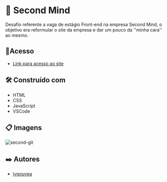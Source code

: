 # 📱 Second Mind

Desafio referente a vaga de estágio Front-end na empresa Second Mind, o objetivo era reformular o site da empresa e dar um pouco da ''minha cara'' ao mesmo.

## 📌Acesso

* [Link para acesso ao site](https://desafio-estagio.vercel.app/) 

## 🛠️ Construído com

* HTML
* CSS
* JavaScript
* VSCode

## 📋 Imagens

![second-git](https://user-images.githubusercontent.com/86687541/160051280-09fe6ba3-ad06-4ee5-945b-2aaa3efd36e6.png)

## ✒️ Autores

* [jvgouvea](https://github.com/jvgouvea)

